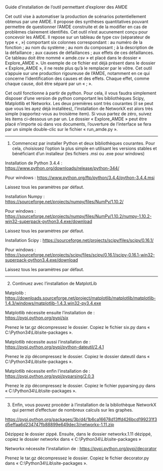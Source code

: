 Guide d’installation de l’outil permettant d’explorer des AMDE

Cet outil vise à automatiser la production de scénarios potentiellement obtenus par une AMDE. Il propose des synthèses quantitatives pouvant permettre de questionner l’AMDE construite et de la modifier en cas de problèmes clairement identifiés. Cet outil n’est aucunement conçu pour concevoir les AMDE. Il repose sur un tableau de type csv (séparateur de type « , ») comportant six colonnes correspondant : au numéro de la fonction ; au nom du système ; au nom du composant ; à la description de la défaillance ; aux causes de défaillances ; aux effets de ces défaillances. Ce tableau doit être nommé « amde.csv » et placé dans le dossier « Explore_AMDE ». Un exemple de ce fichier est déjà présent dans le dossier « Explore_AMDE », il ne reste plus qu’à le remplacer par le vôtre. Cet outil s’appuie sur une production rigoureuse de l’AMDE, notamment en ce qui concerne l’identification des causes et des effets. Chaque effet, comme chaque cause, doit être séparé par un « ; ».

Cet outil fonctionne à partir de python. Pour cela, il vous faudra simplement disposer d’une version de python comportant les bibliothèques Scipy, Matplotlib et Networkx. Les deux premières sont très courantes (il se peut que vous les ayez déjà installées), l’installation de NetworkX est alors très simple (rapportez-vous au troisième item). Si vous partez de zéro, suivez les items ci-dessous un par un. Le dossier « Explore_AMDE » peut être placé n’importe où dans vos documents, l’ouverture de l’interface se fera par un simple double-clic sur le fichier « run_amde.py ».

-------------------------
1) Commencez par installer Python et deux bibliothèques courantes. Pour cela, choisissez l’option la plus simple en utilisant les versions stables et bénéficiant d’un installeur (les fichiers .msi ou .exe pour windows)

Installation de Python 3.4.4 : https://www.python.org/downloads/release/python-344/

Pour windows : https://www.python.org/ftp/python/3.4.4/python-3.4.4.msi

Laissez tous les paramètres par défaut.

Installation Numpy : https://sourceforge.net/projects/numpy/files/NumPy/1.10.2/

Pour windows : https://sourceforge.net/projects/numpy/files/NumPy/1.10.2/numpy-1.10.2-win32-superpack-python3.4.exe/download

Laissez tous les paramètres par défaut.

Installation Scipy : https://sourceforge.net/projects/scipy/files/scipy/0.16.1/

Pour windows : https://sourceforge.net/projects/scipy/files/scipy/0.16.1/scipy-0.16.1-win32-superpack-python3.4.exe/download

Laissez tous les paramètres par défaut.

-------------------------
2) Continuez avec l’installation de MatplotLib

Matplolib : https://downloads.sourceforge.net/project/matplotlib/matplotlib/matplotlib-1.4.3/windows/matplotlib-1.4.3.win32-py3.4.exe

Matplotlib nécessite ensuite l’installation de : https://pypi.python.org/pypi/six

Prenez le tar.gz décompressez le dossier. Copiez le fichier six.py dans « C:\Python34\Lib\site-packages ».

Matplotlib nécessite aussi l’installation de : https://pypi.python.org/pypi/python-dateutil/2.4.1

Prenez le zip décompressez le dossier. Copiez le dossier dateutil dans « C:\Python34\Lib\site-packages ».

Matplotlib nécessite enfin l’installation de : https://pypi.python.org/pypi/pyparsing/2.0.3

Prenez le zip décompressez le dossier. Copiez le fichier pyparsing.py dans « C:\Python34\Lib\site-packages ».

-------------------------
3) Enfin, vous pouvez procéder à l’installation de la bibliothèque NetworkX qui permet d’effectuer de nombreux calculs sur les graphes.

https://pypi.python.org/packages/3b/d4/1b6ca16678d13ffd426bcd199231f3d5effaa6d234747fb88899e649dec3/networkx-1.11.zip

Dézippez le dossier zippé. Ensuite, dans le dossier networkx.1.11 dézippé, copiez le dossier networkx dans « C:\Python34\Lib\site-packages »

Networkx nécessite l’installation de : https://pypi.python.org/pypi/decorator

Prenez le tar.gz décompressez le dossier. Copiez le fichier decorator.py dans « C:\Python34\Lib\site-packages ».
